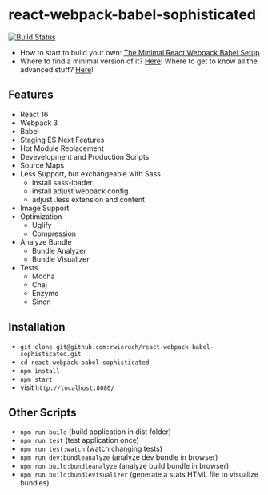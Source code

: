 # react-webpack-babel-sophisticated

[![Build Status](https://travis-ci.org/rwieruch/react-webpack-babel-sophisticated.svg?branch=master)](https://travis-ci.org/rwieruch/react-webpack-babel-sophisticated)

* How to start to build your own: [The Minimal React Webpack Babel Setup](https://www.robinwieruch.de/minimal-react-webpack-babel-setup/)
* Where to find a minimal version of it? [Here](https://github.com/rwieruch/minimal-react-webpack-babel-setup)! Where to get to know all the advanced stuff? [Here](https://webpack.academy/)!

## Features

* React 16
* Webpack 3
* Babel
* Staging ES Next Features
* Hot Module Replacement
* Devevelopment and Production Scripts
* Source Maps
* Less Support, but exchangeable with Sass
  * install sass-loader
  * install adjust webpack config
  * adjust .less extension and content
* Image Support
* Optimization
  * Uglify
  * Compression
* Analyze Bundle
  * Bundle Analyzer
  * Bundle Visualizer
* Tests
  * Mocha
  * Chai
  * Enzyme
  * Sinon

## Installation

* `git clone git@github.com:rwieruch/react-webpack-babel-sophisticated.git`
* `cd react-webpack-babel-sophisticated`
* `npm install`
* `npm start`
* visit `http://localhost:8080/`

## Other Scripts

* `npm run build` (build application in dist folder)
* `npm run test` (test application once)
* `npm run test:watch` (watch changing tests)
* `npm run dev:bundleanalyze` (analyze dev bundle in browser)
* `npm run build:bundleanalyze` (analyze build bundle in browser)
* `npm run build:bundlevisualizer` (generate a stats HTML file to visualize bundles)

